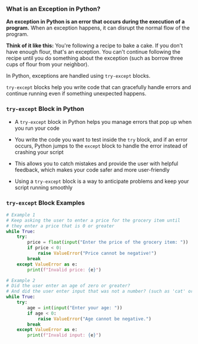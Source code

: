 ### What is an Exception in Python?

**An exception in Python is an error that occurs during the execution of a program.** When an exception happens, it can disrupt the normal flow of the program.

**Think of it like this:** You're following a recipe to bake a cake. If you don't have enough flour, that's an exception. You can't continue following the recipe until you do something about the exception (such as borrow three cups of flour from your neighbor).

In Python, exceptions are handled using `try-except` blocks. 

`try-except` blocks help you write code that can gracefully handle errors and continue running even if something unexpected happens.

### `try-except` Block in Python

- A `try-except` block in Python helps you manage errors that pop up when you run your code

- You write the code you want to test inside the `try` block, and if an error occurs, Python jumps to the `except` block to handle the error instead of crashing your script
- This allows you to catch mistakes and provide the user with helpful feedback, which makes your code safer and more user-friendly
- Using a `try-except` block is a way to anticipate problems and keep your script running smoothly


### `try-except` Block Examples

```python
# Example 1
# Keep asking the user to enter a price for the grocery item until
# they enter a price that is 0 or greater
while True:
    try:
        price = float(input("Enter the price of the grocery item: "))
        if price < 0:
            raise ValueError("Price cannot be negative!")
        break
    except ValueError as e:
        print(f"Invalid price: {e}")
```

```python
# Example 2
# Did the user enter an age of zero or greater?
# And did the user enter input that was not a number? (such as 'cat' or 'Mike')
while True:
    try:
        age = int(input("Enter your age: "))
        if age < 0:
            raise ValueError("Age cannot be negative.")
        break
    except ValueError as e:
        print(f"Invalid input: {e}")
```
